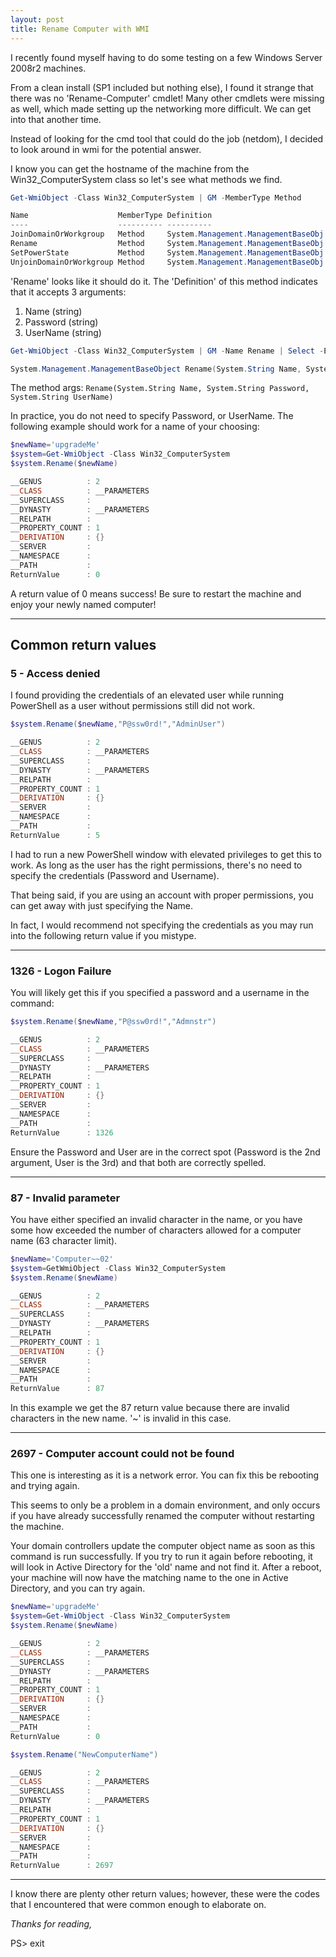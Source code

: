 ```yaml
---
layout: post
title: Rename Computer with WMI
---
```


I recently found myself having to do some testing on a few Windows Server 2008r2 machines.  

From a clean install (SP1 included but nothing else), I found it strange that there was no 'Rename-Computer' cmdlet!
Many other cmdlets were missing as well, which made setting up the networking more difficult.  We can get into that another time.

Instead of looking for the cmd tool that could do the job (netdom), I decided to look around in wmi for the potential answer.

I know you can get the hostname of the machine from the Win32_ComputerSystem class so let's see what methods we find.
```powershell
Get-WmiObject -Class Win32_ComputerSystem | GM -MemberType Method

Name                    MemberType Definition
----                    ---------- ----------
JoinDomainOrWorkgroup   Method     System.Management.ManagementBaseObj...
Rename                  Method     System.Management.ManagementBaseObj...
SetPowerState           Method     System.Management.ManagementBaseObj...
UnjoinDomainOrWorkgroup Method     System.Management.ManagementBaseObj...
```

'Rename' looks like it should do it.
The 'Definition' of this method indicates that it accepts 3 arguments:
1. Name (string)
2. Password (string)
3. UserName (string)

```powershell
Get-WmiObject -Class Win32_ComputerSystem | GM -Name Rename | Select -ExpandProperty Definition

System.Management.ManagementBaseObject Rename(System.String Name, System.String Password, System.String UserName)
```
The method args: `Rename(System.String Name, System.String Password, System.String UserName)`

In practice, you do not need to specify Password, or UserName.
The following example should work for a name of your choosing:
```powershell
$newName='upgradeMe'
$system=Get-WmiObject -Class Win32_ComputerSystem
$system.Rename($newName)

__GENUS          : 2
__CLASS          : __PARAMETERS
__SUPERCLASS     :
__DYNASTY        : __PARAMETERS
__RELPATH        :
__PROPERTY_COUNT : 1
__DERIVATION     : {}
__SERVER         :
__NAMESPACE      :
__PATH           :
ReturnValue      : 0
```

A return value of 0 means success!
Be sure to restart the machine and enjoy your newly named computer!

---
## Common return values

### 5 - Access denied

I found providing the credentials of an elevated user while running PowerShell as a user without permissions still did not work.

```powershell
$system.Rename($newName,"P@ssw0rd!","AdminUser")

__GENUS          : 2
__CLASS          : __PARAMETERS
__SUPERCLASS     :
__DYNASTY        : __PARAMETERS
__RELPATH        :
__PROPERTY_COUNT : 1
__DERIVATION     : {}
__SERVER         :
__NAMESPACE      :
__PATH           :
ReturnValue      : 5
``` 

I had to run a new PowerShell window with elevated privileges to get this to work.  As long as the user has the right permissions, there's no need to specify the credentials (Password and Username).

That being said, if you are using an account with proper permissions, you can get away with just specifying the Name.

In fact, I would recommend not specifying the credentials as you may run into the following return value if you mistype.

----

### 1326 - Logon Failure

You will likely get this if you specified a password and a username in the command:
```powershell
$system.Rename($newName,"P@ssw0rd!","Admnstr")

__GENUS          : 2
__CLASS          : __PARAMETERS
__SUPERCLASS     :
__DYNASTY        : __PARAMETERS
__RELPATH        :
__PROPERTY_COUNT : 1
__DERIVATION     : {}
__SERVER         :
__NAMESPACE      :
__PATH           :
ReturnValue      : 1326
```

Ensure the Password and User are in the correct spot (Password is the 2nd argument, User is the 3rd) and that both are correctly spelled.

----

### 87 - Invalid parameter

You have either specified an invalid character in the name, or you have some how exceeded the number of characters allowed for a computer name (63 character limit).  

```powershell
$newName='Computer~~02'
$system=GetWmiObject -Class Win32_ComputerSystem
$system.Rename($newName)

__GENUS          : 2
__CLASS          : __PARAMETERS
__SUPERCLASS     :
__DYNASTY        : __PARAMETERS
__RELPATH        :
__PROPERTY_COUNT : 1
__DERIVATION     : {}
__SERVER         :
__NAMESPACE      :
__PATH           :
ReturnValue      : 87

```
In this example we get the 87 return value because there are invalid characters in the new name. '~' is invalid in this case.

----

### 2697 - Computer account could not be found

This one is interesting as it is a network error. You can fix this be rebooting and trying again.

This seems to only be a problem in a domain environment, and only occurs if you have already successfully renamed the computer without restarting the machine. 

Your domain controllers update the computer object name as soon as this command is run successfully.  If you try to run it again before rebooting, it will look in Active Directory for the 'old' name and not find it.
After a reboot, your machine will now have the matching name to the one in Active Directory, and you can try again.

```powershell
$newName='upgradeMe'
$system=Get-WmiObject -Class Win32_ComputerSystem
$system.Rename($newName)

__GENUS          : 2
__CLASS          : __PARAMETERS
__SUPERCLASS     :
__DYNASTY        : __PARAMETERS
__RELPATH        :
__PROPERTY_COUNT : 1
__DERIVATION     : {}
__SERVER         :
__NAMESPACE      :
__PATH           :
ReturnValue      : 0

$system.Rename("NewComputerName")

__GENUS          : 2
__CLASS          : __PARAMETERS
__SUPERCLASS     :
__DYNASTY        : __PARAMETERS
__RELPATH        :
__PROPERTY_COUNT : 1
__DERIVATION     : {}
__SERVER         :
__NAMESPACE      :
__PATH           :
ReturnValue      : 2697
```

-----

I know there are plenty other return values; however, these were the codes that I encountered that were common enough to elaborate on.

*Thanks for reading,*

PS> exit
